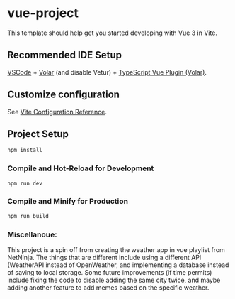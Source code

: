 # vue-project

This template should help get you started developing with Vue 3 in Vite.

## Recommended IDE Setup

[VSCode](https://code.visualstudio.com/) + [Volar](https://marketplace.visualstudio.com/items?itemName=Vue.volar) (and disable Vetur) + [TypeScript Vue Plugin (Volar)](https://marketplace.visualstudio.com/items?itemName=Vue.vscode-typescript-vue-plugin).

## Customize configuration

See [Vite Configuration Reference](https://vitejs.dev/config/).

## Project Setup

```sh
npm install
```

### Compile and Hot-Reload for Development

```sh
npm run dev
```

### Compile and Minify for Production

```sh
npm run build
```

### Miscellanoue:
This project is a spin off from creating the weather app in vue playlist from NetNinja. The things that are different include using a different API (WeatherAPI instead of OpenWeather, and implementing a database instead of saving to local storage. Some future improvements (if time permits) include fixing the code to disable adding the same city twice, and maybe adding another feature to add memes based on the specific weather. 
